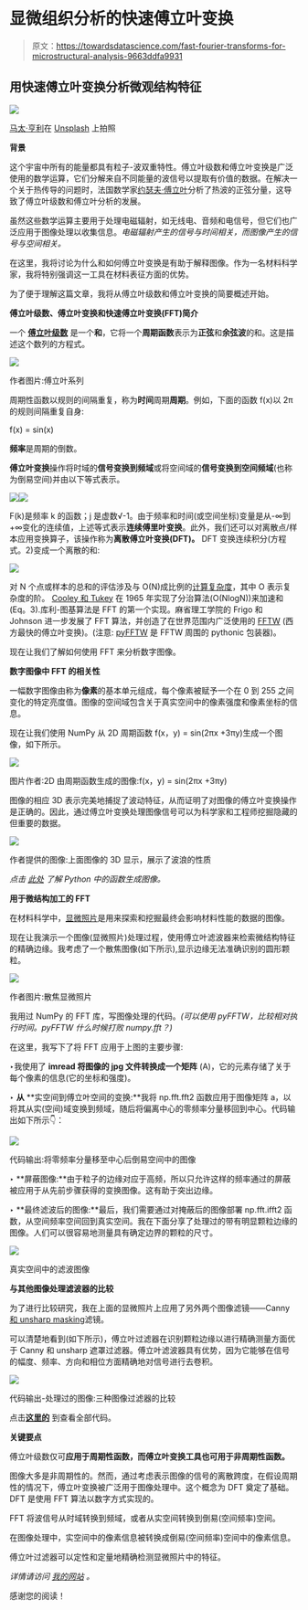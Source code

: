 # 显微组织分析的快速傅立叶变换

> 原文：<https://towardsdatascience.com/fast-fourier-transforms-for-microstructural-analysis-9663ddfa9931>

## 用快速傅立叶变换分析微观结构特征

![](img/1705f0d299ea25c137c266785903e460.png)

[马太·亨利](https://unsplash.com/@matthewhenry?utm_source=unsplash&utm_medium=referral&utm_content=creditCopyText)在 [Unsplash](https://unsplash.com/s/photos/electrical-impulse?utm_source=unsplash&utm_medium=referral&utm_content=creditCopyText) 上拍照

**背景**

这个宇宙中所有的能量都具有粒子-波双重特性。傅立叶级数和傅立叶变换是广泛使用的数学运算，它们分解来自不同能量的波信号以提取有价值的数据。在解决一个关于热传导的问题时，法国数学家[约瑟夫·傅立叶](https://en.wikipedia.org/wiki/Joseph_Fourier)分析了热波的正弦分量，这导致了傅立叶级数和傅立叶分析的发展。

虽然这些数学运算主要用于处理电磁辐射，如无线电、音频和电信号，但它们也广泛应用于图像处理以收集信息。*电磁辐射产生的信号与时间相关，而图像产生的信号与空间相关。*

在这里，我将讨论为什么和如何傅立叶变换是有助于解释图像。作为一名材料科学家，我将特别强调这一工具在材料表征方面的优势。

为了便于理解这篇文章，我将从傅立叶级数和傅立叶变换的简要概述开始。

**傅立叶级数、傅立叶变换和快速傅立叶变换(FFT)简介**

一个 [**傅立叶级数**](https://en.wikipedia.org/wiki/Fourier_series) 是一个**和**，它将一个**周期函数**表示为**正弦**和**余弦波**的和。这是描述这个数列的方程式。

![](img/fbe4d45fcf2081bd9a2aafb34a9a2383.png)

作者图片:傅立叶系列

周期性函数以规则的间隔重复，称为**时间**周期**周期**。例如，下面的函数 f(x)以 2π的规则间隔重复自身:

f(x) = sin(x)

**频率**是周期的倒数。

**傅立叶变换**操作将时域的**信号变换到频域**或将空间域的**信号变换到空间频域**(也称为倒易空间)并由以下等式表示。

![](img/60e68652a3ed468e330ee27c5331846f.png)![](img/0956a107a2317ddcad63033903092167.png)

F(k)是频率 k 的函数；j 是虚数√-1。由于频率和时间(或空间坐标)变量是从-∞到+∞变化的连续值，上述等式表示**连续傅里叶变换**。此外，我们还可以对离散点/样本应用变换算子，该操作称为**离散傅立叶变换(DFT)。** DFT 变换连续积分(方程式。2)变成一个离散的和:

![](img/b469258daad1758eacde8e59189c67d6.png)

对 N 个点或样本的总和的评估涉及与 O(N)成比例的[计算复杂度](https://eng.libretexts.org/Bookshelves/Electrical_Engineering/Introductory_Electrical_Engineering/Electrical_Engineering_(Johnson)/05%3A_Digital_Signal_Processing/5.08%3A_DFT_-_Computational_Complexity)，其中 O 表示复杂度的阶。 [Cooley 和 Tukey](https://en.wikipedia.org/wiki/Cooley%E2%80%93Tukey_FFT_algorithm) 在 1965 年实现了分治算法(O(NlogN))来加速和(Eq。3).库利-图基算法是 FFT 的第一个实现。麻省理工学院的 Frigo 和 Johnson 进一步发展了 FFT 算法，并创造了在世界范围内广泛使用的 [FFTW](http://fftw.org/) (西方最快的傅立叶变换)。(注意: [pyFFTW](https://pypi.org/project/pyFFTW/) 是 FFTW 周围的 pythonic 包装器)。

现在让我们了解如何使用 FFT 来分析数字图像。

**数字图像中 FFT 的相关性**

一幅数字图像由称为**像素**的基本单元组成，每个像素被赋予一个在 0 到 255 之间变化的特定亮度值。图像的空间域包含关于真实空间中的像素强度和像素坐标的信息。

现在让我们使用 NumPy 从 2D 周期函数 f(x，y) = sin(2πx +3πy)生成一个图像，如下所示。

![](img/53169e7893a6776ed56d4f7523158553.png)

图片作者:2D 由周期函数生成的图像:f(x，y) = sin(2πx +3πy)

图像的相应 3D 表示完美地捕捉了波动特征，从而证明了对图像的傅立叶变换操作是正确的。因此，通过傅立叶变换处理图像信号可以为科学家和工程师挖掘隐藏的但重要的数据。

![](img/8104b579247722ad61e178fade6a3a2a.png)

作者提供的图像:上面图像的 3D 显示，展示了波浪的性质

*点击* [*此处*](https://bjoyita.github.io/Tutorial_1.html) *了解 Python 中的函数生成图像。*

**用于微结构加工的 FFT**

在材料科学中，[显微照片](/materials-data-mining-via-image-processing-of-micrographs-4814e7112e40)是用来探索和挖掘最终会影响材料性能的数据的图像。

现在让我演示一个图像(显微照片)处理过程，使用傅立叶滤波器来检索微结构特征的精确边缘。我考虑了一个散焦图像(如下所示),显示边缘无法准确识别的圆形颗粒。

![](img/073ac7ffbe5a72cf9bb8a48b8ede45d6.png)

作者图片:散焦显微照片

我用过 NumPy 的 FFT 库，写图像处理的代码。*(可以使用 pyFFTW，比较相对执行时间。pyFFTW 什么时候打败 numpy.fft？)*

在这里，我写下了将 FFT 应用于上图的主要步骤:

‣我使用了 **imread 将图像的 jpg 文件转换成一个矩阵** (A)，它的元素存储了关于每个像素的信息(它的坐标和强度)。

‣ **从** **实空间到傅立叶空间的变换:**我将 np.fft.fft2 函数应用于图像矩阵 a，以将其从实(空间)域变换到频域，随后将偏离中心的零频率分量移回到中心。代码输出如下所示👇：

![](img/302d9f78ef4fc12e3d55366ce18d68d8.png)

代码输出:将零频率分量移至中心后倒易空间中的图像

‣ **屏蔽图像:**由于粒子的边缘对应于高频，所以只允许这样的频率通过的屏蔽被应用于从先前步骤获得的变换图像。这有助于突出边缘。

‣ **最终滤波后的图像:**最后，我们需要通过对掩蔽后的图像部署 np.fft.ifft2 函数，从空间频率空间回到真实空间。我在下面分享了处理过的带有明显颗粒边缘的图像。人们可以很容易地测量具有确定边界的颗粒的尺寸。

![](img/53617ce40fe43710e9bc56c851cab549.png)

真实空间中的滤波图像

**与其他图像处理滤波器的比较**

为了进行比较研究，我在上面的显微照片上应用了另外两个图像滤镜——Canny[和 unsharp masking](https://scikit-image.org/docs/dev/api/skimage.feature.html#skimage.feature.canny)滤镜。

可以清楚地看到(如下所示)，傅立叶过滤器在识别颗粒边缘以进行精确测量方面优于 Canny 和 unsharp 遮罩过滤器。傅立叶滤波器具有优势，因为它能够在信号的幅度、频率、方向和相位方面精确地对信号进行去卷积。

![](img/ad13d4ad8b816f95f496cd13436d4b13.png)

代码输出-处理过的图像:三种图像过滤器的比较

点击[**这里的**](https://github.com/bjoyita/ImageFilters) 到查看全部代码。

**关键要点**

傅立叶级数仅可**应用于周期性函数，而傅立叶变换工具也可用于非周期性函数。**

图像大多是非周期性的。然而，通过考虑表示图像的信号的离散跨度，在假设周期性的情况下，傅立叶变换被广泛用于图像处理中。这个概念为 DFT 奠定了基础。DFT 是使用 FFT 算法以数字方式实现的。

FFT 将波信号从时域转换到频域，或者从实空间转换到倒易(空间频率)空间。

在图像处理中，实空间中的像素信息被转换成倒易(空间频率)空间中的像素信息。

傅立叶过滤器可以定性和定量地精确检测显微照片中的特征。

*详情请访问* [*我的网站*](https://bjoyita.github.io/index.html) *。*

感谢您的阅读！